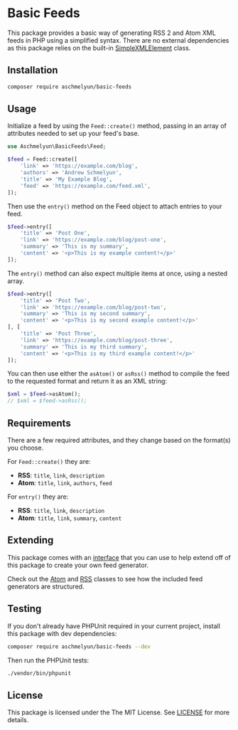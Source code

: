 # Basic Feeds

This package provides a basic way of generating RSS 2 and Atom XML feeds in PHP using a simplified syntax. There are no external dependencies as this package relies on the built-in [SimpleXMLElement](https://www.php.net/manual/en/class.simplexmlelement.php) class.

## Installation

```bash
composer require aschmelyun/basic-feeds
```

## Usage

Initialize a feed by using the `Feed::create()` method, passing in an array of attributes needed to set up your feed's base.

```php
use Aschmelyun\BasicFeeds\Feed;

$feed = Feed::create([
    'link' => 'https://example.com/blog',
    'authors' => 'Andrew Schmelyun',
    'title' => 'My Example Blog',
    'feed' => 'https://example.com/feed.xml',
]);
```

Then use the `entry()` method on the Feed object to attach entries to your feed.

```php
$feed->entry([
    'title' => 'Post One',
    'link' => 'https://example.com/blog/post-one',
    'summary' => 'This is my summary',
    'content' => '<p>This is my example content!</p>'
]);
```

The `entry()` method can also expect multiple items at once, using a nested array.

```php
$feed->entry([
    'title' => 'Post Two',
    'link' => 'https://example.com/blog/post-two',
    'summary' => 'This is my second summary',
    'content' => '<p>This is my second example content!</p>'
], [
    'title' => 'Post Three',
    'link' => 'https://example.com/blog/post-three',
    'summary' => 'This is my third summary',
    'content' => '<p>This is my third example content!</p>'
]);
```

You can then use either the `asAtom()` or `asRss()` method to compile the feed to the requested format and return it as an XML string:

```php
$xml = $feed->asAtom();
// $xml = $feed->asRss();
```

## Requirements

There are a few required attributes, and they change based on the format(s) you choose.

For `Feed::create()` they are:

- **RSS**: `title`, `link`, `description`
- **Atom**: `title`, `link`, `authors`, `feed`

For `entry()` they are:

- **RSS**: `title`, `link`, `description`
- **Atom**: `title`, `link`, `summary`, `content`

## Extending

This package comes with an [interface](https://github.com/aschmelyun/basic-feeds/blob/main/src/Contracts/Generator.php) that you can use to help extend off of this package to create your own feed generator.

Check out the [Atom](https://github.com/aschmelyun/basic-feeds/blob/main/src/Generators/Atom.php) and [RSS](https://github.com/aschmelyun/basic-feeds/blob/main/src/Generators/Rss.php) classes to see how the included feed generators are structured.

## Testing

If you don't already have PHPUnit required in your current project, install this package with dev dependencies:

```bash
composer require aschmelyun/basic-feeds --dev
```

Then run the PHPUnit tests:

```bash
./vendor/bin/phpunit
```

## License

This package is licensed under the The MIT License. See [LICENSE](https://github.com/aschmelyun/basic-feeds/blob/main/LICENSE) for more details.